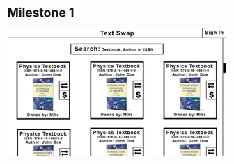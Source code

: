 # Milestone 1

<img src="https://github.com/anushkasingh16/team06/blob/main/docs/wireframes/Wireframe-MainPage.png">